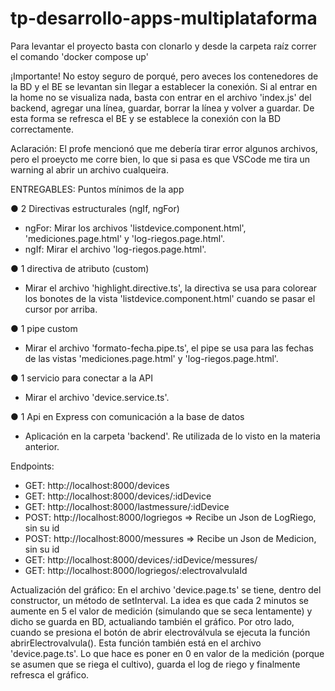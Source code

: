 # tp-desarrollo-apps-multiplataforma

Para levantar el proyecto basta con clonarlo y desde la carpeta raíz correr el comando 'docker compose up'

¡Importante! No estoy seguro de porqué, pero aveces los contenedores de la BD y el BE se levantan sin llegar a establecer la conexión. Si al entrar en la home no se visualiza nada, basta con entrar en el archivo 'index.js' del backend, agregar una línea, guardar, borrar la línea y volver a guardar. De esta forma se refresca el BE y se establece la conexión con la BD correctamente.

Aclaración: El profe mencionó que me debería tirar error algunos archivos, pero el proeycto me corre bien, lo que si pasa es que VSCode me tira un warning al abrir un archivo cualqueira.

ENTREGABLES:
Puntos mínimos de la app
   
● 2 Directivas estructurales (ngIf, ngFor)
- ngFor: Mirar los archivos 'listdevice.component.html', 'mediciones.page.html' y 'log-riegos.page.html'.
- ngIf: Mirar el archivo 'log-riegos.page.html'.

● 1 directiva de atributo (custom)
- Mirar el archivo 'highlight.directive.ts', la directiva se usa para colorear los bonotes de la vista 'listdevice.component.html' cuando se pasar el cursor por arriba. 

● 1 pipe custom
- Mirar el archivo 'formato-fecha.pipe.ts', el pipe se usa para las fechas de las vistas 'mediciones.page.html' y 'log-riegos.page.html'.

● 1 servicio para conectar a la API
- Mirar el archivo 'device.service.ts'.

● 1 Api en Express con comunicación a la base de datos
- Aplicación en la carpeta 'backend'. Re utilizada de lo visto en la materia anterior.

Endpoints:

- GET: http://localhost:8000/devices
- GET: http://localhost:8000/devices/:idDevice
- GET: http://localhost:8000/lastmessure/:idDevice
- POST: http://localhost:8000/logriegos => Recibe un Json de LogRiego, sin su id
- POST: http://localhost:8000/messures => Recibe un Json de Medicion, sin su id
- GET: http://localhost:8000/devices/:idDevice/messures/
- GET: http://localhost:8000/logriegos/:electrovalvulaId

Actualización del gráfico:
En el archivo 'device.page.ts' se tiene, dentro del constructor, un método de setInterval. La idea es que cada 2 minutos se aumente en 5 el valor de medición (simulando que se seca lentamente) y dicho se guarda en BD, actualiando también el gráfico.
Por otro lado, cuando se presiona el botón de abrir electroválvula se ejecuta la función abrirElectrovalvula(). Esta función también está en el archivo 'device.page.ts'. Lo que hace es poner en 0 en valor de la medición (porque se asumen que se riega el cultivo), guarda el log de riego y finalmente refresca el gráfico.